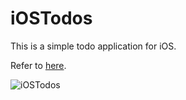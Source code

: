# iOSTodos

This is a simple todo application for iOS.

Refer to [here](http://rshankar.com/coredata-tutoiral-in-swift-using-nsfetchedresultcontroller/).

![iOSTodos](https://raw.github.com/wiki/danimal141/iOSTodos/images/iOSTodos.gif)

